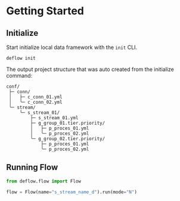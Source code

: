 # Getting Started

## Initialize

Start initialize local data framework with the `init` CLI.

```shell
deflow init
```

The output project structure that was auto created from the initialize command:

```text
conf/
 ├─ conn/
 │   ├─ c_conn_01.yml
 │   ╰─ c_conn_02.yml
 ╰─ stream/
     ╰─ s_stream_01/
         ├─ s_stream_01.yml
         ├─ g_group_01.tier.priority/
         │   ├─ p_proces_01.yml
         │   ╰─ p_proces_02.yml
         ╰─ g_group_02.tier.priority/
             ├─ p_proces_01.yml
             ╰─ p_proces_02.yml
```

## Running Flow

```python
from deflow.flow import Flow

flow = Flow(name="s_stream_name_d").run(mode="N")
```
